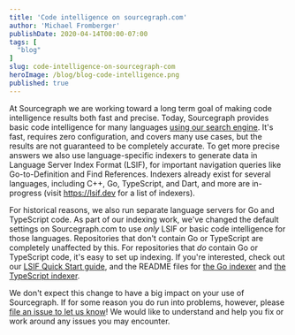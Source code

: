 ```yaml
---
title: 'Code intelligence on sourcegraph.com'
author: 'Michael Fromberger'
publishDate: 2020-04-14T00:00-07:00
tags: [
  "blog"
]
slug: code-intelligence-on-sourcegraph-com
heroImage: /blog/blog-code-intelligence.png
published: true
---
```


At Sourcegraph we are working toward a long term goal of making code intelligence results both fast and precise. Today, Sourcegraph provides basic code intelligence for many languages [using our search engine](https://docs.sourcegraph.com/user/code_intelligence/basic_code_intelligence). It's fast, requires zero configuration, and covers many use cases, but the results are not guaranteed to be completely accurate.  To get more precise answers we also use language-specific indexers to generate data in Language Server Index Format (LSIF), for important navigation queries like Go-to-Definition and Find References. Indexers already exist for several languages, including C++, Go, TypeScript, and Dart, and more are in-progress (visit https://lsif.dev for a list of indexers).

For historical reasons, we also run separate language servers for Go and TypeScript code. As part of our indexing work, we've changed the default settings on Sourcegraph.com to use _only_ LSIF or basic code intelligence for those languages. Repositories that don't contain Go or TypeScript are completely unaffected by this. For repositories that _do_ contain Go or TypeScript code, it's easy to set up indexing. If you're interested, check out our [LSIF Quick Start guide](https://docs.sourcegraph.com/user/code_intelligence/lsif_quickstart), and the README files for [the Go indexer](https://github.com/sourcegraph/lsif-go) and [the TypeScript indexer](https://github.com/sourcegraph/lsif-node).

We don't expect this change to have a big impact on your use of Sourcegraph. If for some reason you do run into problems, however, please [file an issue to let us know](https://github.com/sourcegraph/sourcegraph/issues/new?assignees=&labels=&template=question.md&title=)! We would like to understand and help you fix or work around any issues you may encounter.
